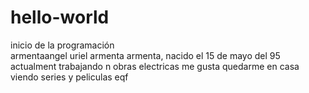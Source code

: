 # hello-world
inicio de la programación  
armentaangel uriel armenta armenta, nacido el 15 de mayo del 95
actualment trabajando n obras electricas 
me gusta quedarme en casa viendo series y peliculas 
eqf

